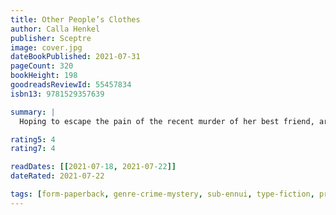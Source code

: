 ```yaml
---
title: Other People’s Clothes
author: Calla Henkel
publisher: Sceptre
image: cover.jpg
dateBookPublished: 2021-07-31
pageCount: 320
bookHeight: 198
goodreadsReviewId: 55457834
isbn13: 9781529357639

summary: |
  Hoping to escape the pain of the recent murder of her best friend, art student Zoe Beech finds herself studying abroad in the bohemian capital of Europe - Berlin. Zoe, rudderless, relies on the arrangements of fellow exchange student Hailey Mader, who idolizes Warhol and Britney Spears and wants nothing more than to be an art star. On Craigslist, Hailey unknowingly stumbles on an apartment sublet posted by a well-known thriller writer. Feeling as though they’ve won the lottery, the women move into the high-ceilinged pre-war flat. Soon they realize that their landlady, Beatrice, who is supposed to be on a residency in Vienna, is watching them - and her next book appears to be based on their lives. Taking stock of their mundane routines - Law and Order binges and nightly nachos - Hailey insists they become people worthy of a novel. As the year unravels and events spiral out of control, they begin to wonder whose story they are living, and how will it end?

rating5: 4
rating7: 4

readDates: [[2021-07-18, 2021-07-22]]
dateRated: 2021-07-22

tags: [form-paperback, genre-crime-mystery, sub-ennui, type-fiction, proof]
---
```


